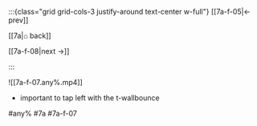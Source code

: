:::{class="grid grid-cols-3 justify-around text-center w-full"}
[[7a-f-05|← prev]]

[[7a|⌂ back]]

[[7a-f-08|next →]]

:::

![[7a-f-07.any%.mp4]]

* important to tap left with the t-wallbounce

#any% #7a #7a-f-07
